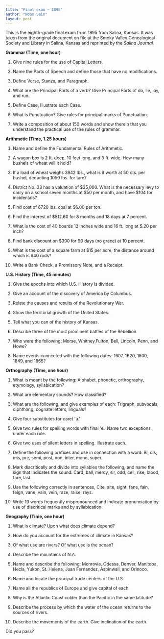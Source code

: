 ```yaml
---
title: "Final exam — 1895"
author: "Noam Sain"
layout: post
---
```


This is the eighth-grade final exam from 1895 from Salina, Kansas. It was taken from the original document on file at the Smoky Valley Genealogical Society and Library in Salina, Kansas and reprinted by the *Salina Journal.*

**Grammar (Time, one hour)**

1. Give nine rules for the use of Capital Letters.

2. Name the Parts of Speech and define those that have no modifications.

3. Define Verse, Stanza, and Paragraph.

4. What are the Principal Parts of a verb? Give Principal Parts of do, lie, lay, and run.

5. Define Case, Illustrate each Case.

6. What is Punctuation? Give rules for principal marks of Punctuation.

7. Write a composition of about 150 words and show therein that you understand the practical use of the rules of grammar.

**Arithmetic (Time, 1.25 hours)**

1. Name and define the Fundamental Rules of Arithmetic.

2. A wagon box is 2 ft. deep, 10 feet long, and 3 ft. wide. How many bushels of wheat will it hold?

3. If a load of wheat weighs 3942 lbs., what is it worth at 50 cts. per bushel, deducting 1050 lbs. for tare?

4. District No. 33 has a valuation of $35,000. What is the necessary levy to carry on a school seven months at $50 per month, and have $104 for incidentals?

5. Find cost of 6720 lbs. coal at $6.00 per ton.

6. Find the interest of $512.60 for 8 months and 18 days at 7 percent.

7. What is the cost of 40 boards 12 inches wide and 16 ft. long at $.20 per inch?

8. Find bank discount on $300 for 90 days (no grace) at 10 percent.

9. What is the cost of a square farm at $15 per acre, the distance around which is 640 rods?

10. Write a Bank Check, a Promissory Note, and a Receipt.

**U.S. History (Time, 45 minutes)**

1. Give the epochs into which U.S. History is divided.

2. Give an account of the discovery of America by Columbus.

3. Relate the causes and results of the Revolutionary War.

4. Show the territorial growth of the United States.

5. Tell what you can of the history of Kansas.

6. Describe three of the most prominent battles of the Rebellion.

7. Who were the following: Morse, Whitney,Fulton, Bell, Lincoln, Penn, and Howe?

8. Name events connected with the following dates: 1607, 1620, 1800, 1849, and 1865?

**Orthography (Time, one hour)**

1. What is meant by the following: Alphabet, phonetic, orthography, etymology, syllabication?

2. What are elementary sounds? How classified?

3. What are the following, and give examples of each: Trigraph, subvocals, diphthong, cognate letters, linguals?

4. Give four substitutes for caret 'u.'

5. Give two rules for spelling words with final 'e.' Name two exceptions under each rule.

6. Give two uses of silent letters in spelling. Illustrate each.

7. Define the following prefixes and use in connection with a word: Bi, dis, mis, pre, semi, post, non, inter, mono, super.

8. Mark diacritically and divide into syllables the following, and name the sign that indicates the sound: Card, ball, mercy, sir, odd, cell, rise, blood, fare, last.

9. Use the following correctly in sentences, Cite, site, sight, fane, fain, feign, vane, vain, vein, raze, raise, rays.

10. Write 10 words frequently mispronounced and indicate pronunciation by use of diacritical marks and by syllabication.

**Geography (Time, one hour)**

1. What is climate? Upon what does climate depend?

2. How do you account for the extremes of climate in Kansas?

3. Of what use are rivers? Of what use is the ocean?

4. Describe the mountains of N.A.

5. Name and describe the following: Monrovia, Odessa, Denver, Manitoba, Hecla, Yukon, St. Helena, Juan Fernandez, Aspinwall, and Orinoco.

6. Name and locate the principal trade centers of the U.S.

7. Name all the republics of Europe and give capital of each.

8. Why is the Atlantic Coast colder than the Pacific in the same latitude?

9. Describe the process by which the water of the ocean returns to the sources of rivers.

10. Describe the movements of the earth. Give inclination of the earth.

Did you pass?
